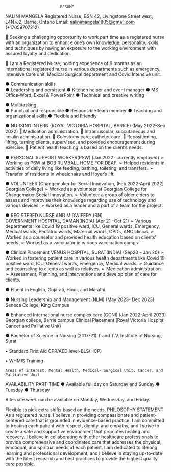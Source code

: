 							RESUME
NALINI MANGELA
Registered Nurse, BSN
42, Livingstone Street west, L4N7J2, Barrie, Ontario
Email: nalinimangela1805@gmail.com (+17059707212)



	Seeking a challenging opportunity to work part time as a registered nurse with an organization to enhance one’s own knowledge, personality, skills, and techniques by having an exposure to the working environment with assured loyalty and dedication.



	I am a Registered Nurse, holding experience of 6 months as an international registered nurse in various departments such as emergency, Intensive Care unit, Medical Surgical department and Covid Intensive unit.

 

●	Communication skills	
●	Leadership and persistent
●	Kitchen helper and event manager
●	MS Office-Word, Excel & PowerPoint
●	Technical and creative writing

●	Multitasking		
●	Punctual and responsible
●	Responsible team member
●	Teaching and organizational skills
●	Flexible and Friendly 



●	NURSING INTERN (ROYAL VICTORIA HOSPITAL, BARRIE)	 (May 2022-Sep 2022)
	Medication administration.
	Intramuscular, subcutaneous and insulin administration.
	Colostomy care, catheter care.
	Repositioning, lifting, turning clients, supervised, and provided encouragement during exercise.
	Patient health teaching is based on the client’s needs.

●	PERSONAL SUPPORT WORKER(PSW)			(Jan 2022- currently employed)
➢	Working as PSW at BOB RUMBALL HOME FOR DEAF. 
➢	Helped residents in activities of daily living like feeding, bathing, toileting, and transfers.
➢	Transfer of residents in wheelchairs and Hoyer’s lift.

●	VOLUNTEER (Changemaker for Social Innovation, 		(Feb 2022-April 2022)
Georgian College)
➢	Worked as a volunteer at Georgian College for Changemaker Social Innovation.
➢	Volunteer a group of older elders to assess and improvise their knowledge regarding use of technology and various devices.
➢	Worked as a leader and a part of a team for the project.



●	REGISTERED NURSE AND MIDWIFERY (RN)		
GOVERNMENT HOSPITAL, DAMAN(INDIA)			(Apr 21 –Oct 21)
➢	Various departments like Covid 19 positive ward, ICU, General wards, Emergency, Medical wards, Pediatric wards, Maternal wards, OPDs, ANC clinics.
➢	Worked as a counselor and provided health education based on clients’ needs.
➢	Worked as a vaccinator in various vaccination camps.

●	Clinical Placement
VENUS HOSPITAL, SURAT(INDIA)				 (Sep20 – Jan 20)
➢	Worked in fostering patient care in various health departments like Covid 19 positive ward, ICU, General wards, Emergency, Medical wards.
➢	Guidance and counseling to clients as well as relatives.
➢	Medication administration.
➢	Assessment, Planning, and Interventions and develop plan of care for clients.




●	Fluent in English, Gujarati, Hindi, and Marathi.



●	Nursing Leadership and Management (NLM) 				(May 2023- Dec 2023)
Seneca College, King Campus

●	Enhanced International nurse complex care (CCNI)			(Jan 2022-April 2023)
Georgian college, Barrie campus
Clinical Placement (Royal Victoria Hospital, Cancer and Palliative Unit)

●	Bachelor of Science in Nursing						(2017-21)
T and T.V. Institute of Nursing, Surat

•	Standard First Aid CPR/AED level-BLS(HCP)

•	WHMIS Training


	Areas of interest: Mental Health, Medical- Surgical Unit, Cancer, and Palliative Unit



AVAILABILITY
                                                            PART-TIME
●	Available full day on Saturday and Sunday
●	Tuesday
●	Thursday

Alternate week can be available on Monday, Wednesday, and Friday.

Flexible to pick extra shifts based on the needs.
                                                                 PHILOSOPHY STATEMENT
As a registered nurse, I believe in providing compassionate and patient-centered care that is grounded in evidence-based practice. I am committed to treating each patient with respect, dignity, and empathy, and I strive to create a safe and supportive environment that promotes healing and recovery. I believe in collaborating with other healthcare professionals to provide comprehensive and coordinated care that addresses the physical, emotional, and spiritual needs of each patient. I am dedicated to lifelong learning and professional development, and I believe in staying up-to-date with the latest research and best practices to provide the highest quality care possible.



